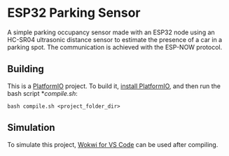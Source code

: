 # ESP32 Parking Sensor

A simple parking occupancy sensor made with an ESP32 node using an HC-SR04 ultrasonic distance sensor to estimate the presence of a car in a parking spot. The communication is achieved with the ESP-NOW protocol.

## Building

This is a [PlatformIO](https://platformio.org) project. To build it, [install PlatformIO](https://docs.platformio.org/en/latest/core/installation/index.html), and then run the bash script **compile.sh*:

```
bash compile.sh <project_folder_dir>
```

## Simulation

To simulate this project, [Wokwi for VS Code](https://marketplace.visualstudio.com/items?itemName=wokwi.wokwi-vscode) can be used after compiling.
